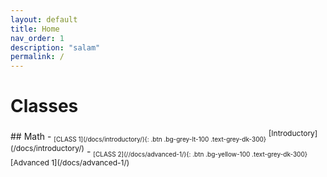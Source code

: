 ```yaml
---
layout: default
title: Home
nav_order: 1
description: "salam"
permalink: /
---
```


# Classes
<style>
.textt {
  vertical-align: super;
  font-size: 12px;
}
.btnn {
  vertical-align: sub;
  font-size: 10px;
}
</style>
<div class="code-example" markdown="1">
## Math
- <span class="btnn">[CLASS 1](/docs/introductory/){: .btn .bg-grey-lt-100 .text-grey-dk-300}</span> <span class="textt">[Introductory](/docs/introductory/)</span>
- <span class="btnn">[CLASS 2](//docs/advanced-1/){: .btn .bg-yellow-100 .text-grey-dk-300}</span> <span class="textt">[Advanced 1](/docs/advanced-1/)</span>
</div>